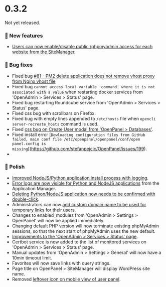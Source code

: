 # 0.3.2

Not yet released.

### 🚀 New features
- [Users can now enable/disable public /phpmyadmin access for each website from the SiteManager](https://i.postimg.cc/wTGDZyT7/cfwww-2024-10-11-21-35-03-ezgif-com-video-to-gif-converter.gif).

### 🐛 Bug fixes
- Fixed bug [#81 - PM2 delete application does not remove vhost proxy from Nginx vhost file](https://github.com/stefanpejcic/OpenPanel/issues/81)
- Fixed bug `cannot access local variable 'command' where it is not associated with a value` when restarting docker services from 'OpenAdmin > Services > Status' page.
- Fixed bug restarting Roundcube service from 'OpenAdmin > Services > Status' page.
- Fixed css bug with scrollbars on Firefox.
- Fixed bug with empty lines appended to `/etc/hosts` file when `opencli server-recreate_hosts` command is used.
- Fixed [css bug on Create User modal from 'OpenPanel > Databases'](https://github.com/stefanpejcic/OpenPanel/issues/204).
- Fixed install error [`Dowloading configuration files from GitHub failed, main conf file /etc/openpanel/openpanel/conf/open panel.config is missing`[(https://github.com/stefanpejcic/OpenPanel/issues/199).
- 


### 💅 Polish
- [Improved NodeJS/Python application install process with logging](https://i.postimg.cc/LsfXNzpR/cfwww-2024-10-15-16-40-29-ezgif-com-video-to-gif-converter.gif).
- [Error logs are now visible for Python and NodeJS applications](https://i.postimg.cc/9mvqhQMr/pm2logs.png) from the Application Manager.
- [Deleting Python/NodeJS application now needs to be confirmed with double-click](https://i.postimg.cc/NFcMrL9D/2024-10-15-15-24.png).
- Administrators can now [add custom domain name to be used for temporary links](https://dev.openpanel.com/cli/config.html#temporary-links) for their users.
- Changes to enabled_modules from 'OpenAdmin > Settings > OpenPanel' will now be applied immediately.
- Changing default PHP version will now terminate existing phpMyAdmin sessions, so that the next start of phpMyAdmin uses the new default.
- [Improvements to the 'OpenAdmin > Services > Status' page](https://i.postimg.cc/GdNq0LrD/2024-10-11-14-36.png).
- Certbot service is now added to the list of monitored services on 'OpenAdmin > Services > Status' page.
- Manual updates from 'OpenAdmin > Settings > General' will now have a 10min timeout limit.
- Favorites will now save links with query strings.
- Page title on OpenPanel > SiteManager will display WordPress site name.
- Removed [leftover icon on mobile view of user panel](https://github.com/stefanpejcic/OpenPanel/issues/200).
